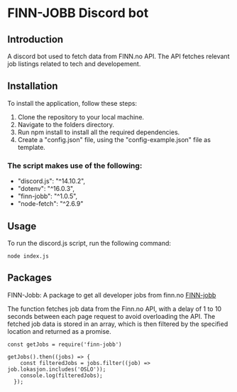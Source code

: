 # FINN-JOBB Discord bot

## Introduction
A discord bot used to fetch data from FINN.no API. The API fetches relevant job listings related to tech and developement.  

## Installation

To install the application, follow these steps:

1. Clone the repository to your local machine.
2. Navigate to the folders directory.
3. Run npm install to install all the required dependencies.
4. Create a "config.json" file, using the "config-example.json" file as template.

### The script makes use of the following:

- "discord.js": "^14.10.2",
- "dotenv": "^16.0.3",
- "finn-jobb": "^1.0.5",
- "node-fetch": "^2.6.9"

## Usage

To run the discord.js script, run the following command:

```node index.js```

## Packages

FINN-Jobb: A package to get all developer jobs from finn.no
[FINN-jobb](https://www.npmjs.com/package/finn-jobb)

The function fetches job data from the Finn.no API, with a delay of 1 to 10 seconds between each page request to avoid overloading the API. The fetched job data is stored in an array, which is then filtered by the specified location and returned as a promise.

```
const getJobs = require('finn-jobb')

getJobs().then((jobs) => {
    const filteredJobs = jobs.filter((job) => job.lokasjon.includes('OSLO'));
    console.log(filteredJobs);
  });
```
